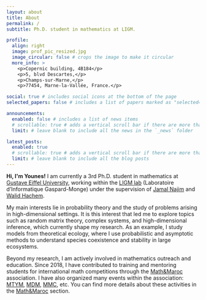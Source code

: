 ```yaml
---
layout: about
title: About
permalink: /
subtitle: Ph.D. student in mathematics at LIGM.

profile:
  align: right
  image: prof_pic_resized.jpg
  image_circular: false # crops the image to make it circular
  more_info: >
    <p>Copernic building, 4B184</p>
    <p>5, blvd Descartes,</p> 
    <p>Champs-sur-Marne,</p>
    <p>77454, Marne-la-Vallée, France.</p>

social: true # includes social icons at the bottom of the page
selected_papers: false # includes a list of papers marked as "selected={true}"

announcements:
  enabled: false # includes a list of news items
  # scrollable: true # adds a vertical scroll bar if there are more than 3 news items
  limit: # leave blank to include all the news in the `_news` folder

latest_posts:
  enabled: true
  # scrollable: true # adds a vertical scroll bar if there are more than 3 new posts items
  limit: # leave blank to include all the blog posts
---
```


**Hi, I'm Younes!** I am currently a 3rd Ph.D. student in mathematics at [Gustave Eiffel University](https://www.univ-gustave-eiffel.fr/), working within the [LIGM lab](https://siteigm.univ-mlv.fr/home/) (Laboratoire d’Informatique Gaspard-Monge) under the supervision of [Jamal Najim](https://www-syscom.univ-mlv.fr/~najim/) and [Walid Hachem](https://www-syscom.univ-mlv.fr/~whachem/).

My main interests lie in probability theory and the study of problems arising in high-dimensional settings. It is this interest that led me to explore topics such as random matrix theory, complex systems, and high-dimensional inference, which currently shape my research. As an example, I study models from theoretical ecology, where I use probabilistic and asymptotic methods to understand species coexistence and stability in large ecosystems.

Beyond my research, I am actively involved in mathematics outreach and education. Since 2018, I have contributed to training and mentoring students for international math competitions through the [Math&Maroc](https://www.mathmaroc.org/) association. I have also organized many events within the association: [MTYM](https://mtym.mathmaroc.org/fr), [MDM](https://mdm.mathmaroc.org/), [MMC](https://mmc.mathmaroc.org/en), etc. You can find more details about these activities in the [Math&Maroc](/mathmaroc/) section.
